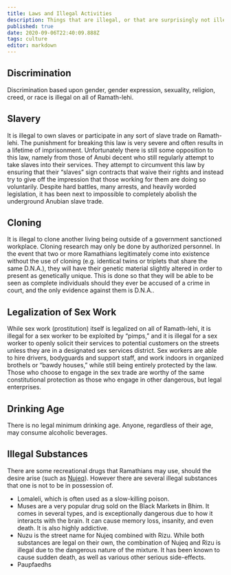```yaml
---
title: Laws and Illegal Activities
description: Things that are illegal, or that are surprisingly not illegal.
published: true
date: 2020-09-06T22:40:09.888Z
tags: culture
editor: markdown
---
```


## Discrimination

Discrimination based upon gender, gender expression, sexuality, religion, creed, or race is illegal on all of Ramath-lehi.

## Slavery

It is illegal to own slaves or participate in any sort of slave trade on Ramath-lehi. The punishment for breaking this law is very severe and often results in a lifetime of imprisonment. Unfortunately there is still some opposition to this law, namely from those of Anubi decent who still regularly attempt to take slaves into their services. They attempt to circumvent this law by ensuring that their “slaves” sign contracts that waive their rights and instead try to give off the impression that those working for them are doing so voluntarily. Despite hard battles, many arrests, and heavily worded legislation, it has been next to impossible to completely abolish the underground Anubian slave trade.

## Cloning

It is illegal to clone another living being outside of a government sanctioned workplace. Cloning research may only be done by authorized personnel. In the event that two or more Ramathians legitimately come into existence without the use of cloning (e.g. identical twins or triplets that share the same D.N.A.), they will have their genetic material slightly altered in order to present as genetically unique. This is done so that they will be able to be seen as complete individuals should they ever be accused of a crime in court, and the only evidence against them is D.N.A..

## Legalization of Sex Work

While sex work (prostitution) itself is legalized on all of Ramath-lehi, it is illegal for a sex worker to be exploited by “pimps,” and it is illegal for a sex worker to openly solicit their services to potential customers on the streets unless they are in a designated sex services district. Sex workers are able to hire drivers, bodyguards and support staff, and work indoors in organized brothels or “bawdy houses,” while still being entirely protected by the law. Those who choose to engage in the sex trade are worthy of the same constitutional protection as those who engage in other dangerous, but legal enterprises.

## Drinking Age

There is no legal minimum drinking age. Anyone, regardless of their age, may consume alcoholic beverages.

## Illegal Substances

There are some recreational drugs that Ramathians may use, should the desire arise (such as [Nujeq](/floras/nujeq "wikilink")). However there are several illegal substances that one is not to be in possession of.

- Lomaleli, which is often used as a slow-killing poison.
- Muses are a very popular drug sold on the Black Markets in Bhim. It comes in several types, and is exceptionally dangerous due to how it interacts with the brain. It can cause memory loss, insanity, and even death. It is also highly addictive.
- Nuzu is the street name for Nujeq combined with Rizu. While both substances are legal on their own, the combination of Nujeq and Rizu is illegal due to the dangerous nature of the mixture. It has been known to cause sudden death, as well as various other serious side-effects.
- Paupfaedhs
